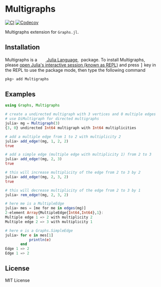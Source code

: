 # Multigraphs

[![CI](https://github.com/QuantumBFS/Multigraphs.jl/workflows/CI/badge.svg)](https://github.com/QuantumBFS/Multigraphs.jl/actions)
[![Codecov](https://codecov.io/gh/QuantumBFS/Multigraphs.jl/branch/master/graph/badge.svg)](https://codecov.io/gh/QuantumBFS/Multigraphs.jl)

Multigraphs extension for `Graphs.jl`.

## Installation

<p>
Multigraphs is a &nbsp;
    <a href="https://julialang.org">
        <img src="https://julialang.org/favicon.ico" width="16em">
        Julia Language
    </a>
    &nbsp; package. To install Multigraphs,
    please <a href="https://docs.julialang.org/en/v1/manual/getting-started/">open
    Julia's interactive session (known as REPL)</a> and press <kbd>]</kbd> key in the REPL to use the package mode, then type the following command
</p>

```julia
pkg> add Multigraphs
```

## Examples

```julia
using Graphs, Multigraphs

# create a undirected multigraph with 3 vertices and 0 multiple edges
# use DiMultigraph for directed multigraphs
julia> mg = Multigraph(3)
{3, 0} undirected Int64 multigraph with Int64 multiplicities

# add a multiple edge from 1 to 2 with multiplicity 2
julia> add_edge!(mg, 1, 2, 2)
true

# add a simple edge (multiple edge with multiplicity 1) from 2 to 3
julia> add_edge!(mg, 2, 3)
true

# this will increase multiplicity of the edge from 2 to 3 by 2
julia> add_edge!(mg, 2, 3, 2) 
true

# this will decrease multiplicity of the edge from 2 to 3 by 1
julia> rem_edge!(mg, 2, 3, 2) 

# here me is a MultipleEdge
julia> mes = [me for me in edges(mg)]
2-element Array{MultipleEdge{Int64,Int64},1}:
Multiple edge 1 => 2 with multiplicity 2
Multiple edge 2 => 3 with multiplicity 1

# here e is a Graphs.SimpleEdge
julia> for e in mes[1] 
           println(e)
       end
Edge 1 => 2
Edge 1 => 2

```

## License

MIT License

